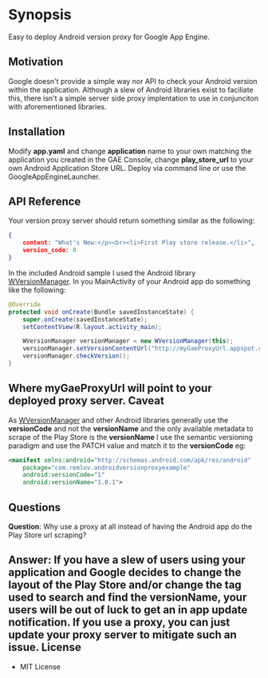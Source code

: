 Synopsis
==
Easy to deploy Android version proxy for Google App Engine.

Motivation
--
Google doesn't provide a simple way nor API to check your Android version within the application. Although a slew of Android libraries exist to faciliate this, there isn't a simple server side proxy implentation to use in conjunciton with aforementioned libraries.

Installation
--
Modify <b>app.yaml</b> and change <b>application</b> name to your own matching the application you created in the GAE Console, change <b>play_store_url</b> to your own Android Application Store URL. Deploy via command line or use the GoogleAppEngineLauncher.

API Reference
--
Your version proxy server should return something similar as the following:
```json
{
    content: "What's New:</p><br><li>First Play store release.</li>",
    version_code: 8
}
```
In the included Android sample I used the Android library [WVersionManager](https://github.com/winsontan520/Android-WVersionManager). In you MainActivity of your Android app do something like the following:
```java
@Override
protected void onCreate(Bundle savedInstanceState) {
    super.onCreate(savedInstanceState);
    setContentView(R.layout.activity_main);

    WVersionManager versionManager = new WVersionManager(this);
    versionManager.setVersionContentUrl("http://myGaeProxyUrl.appspot.com");
    versionManager.checkVersion();
}
```
Where <b>myGaeProxyUrl</b> will point to your deployed proxy server.
Caveat
--
As [WVersionManager](https://github.com/winsontan520/Android-WVersionManager) and other Android libraries generally use the <b>versionCode</b> and not the <b>versionName</b> and the only available metadata to scrape of the Play Store is the <b>versionName</b> I use the semantic versioning paradigm and use the PATCH value and match it to the <b>versionCode</b> eg:
```xml
<manifest xmlns:android="http://schemas.android.com/apk/res/android"
    package="com.remlov.androidversionproxyexample"
    android:versionCode="1"
    android:versionName="1.0.1">
```
Questions
--
<b>Question</b>: Why use a proxy at all instead of having the Android app do the Play Store url scraping?

<b>Answer</b>: If you have a slew of users using your application and Google decides to change the layout of the Play Store and/or change the tag used to search and find the <b>versionName</b>, your users will be out of luck to get an in app update notification. If you use a proxy, you can just update your proxy server to mitigate such an issue.
License
--

* MIT License